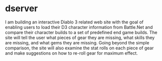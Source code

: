 # dserver
I am building an interactive Diablo 3 related web site with the goal of enabling users to load their D3 character information from Battle.Net and compare their character builds to a set of predefined end game builds. The site will tell the user what pieces of gear they are missing, what skills they are missing, and what gems they are missing. Going beyond the simple comparison, the site will also examine the stat rolls on each piece of gear and make suggestions on how to re-roll gear for maximum effect.
